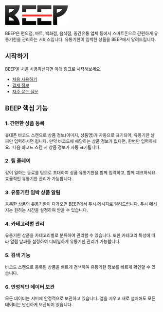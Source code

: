 ![github pages](../_images/beep_logo.svg)

BEEP은 편의점, 마트, 백화점, 음식점, 중간유통 업체 등에서 스마트폰으로 간편하게 유통기한을 관리하는 서비스입니다. 유통기한이 임박한 상품을 BEEP에서 알려드립니다.

## 시작하기
BEEP을 처음 사용하신다면 아래 링크로 시작해보세요.
 - [처음 사용하기](/getting-started.md)
 - [결제 정보](/payment.md)
 - [자주 묻는 질문](/faq.md)

## BEEP 핵심 기능
### 1. 간편한 상품 등록
휴대폰 바코드 스캔으로 상품 정보(이미지, 상품명)가 자동으로 표기되어, 유통기한 날짜만 입력하시면 됩니다. 만약 바코드에 해당하는 상품 정보가 없다면, 한번만 입력하세요.  다음 바코드 스캔 시 상품 정보가 자동 표기됩니다.

### 2. 팀 플레이
같이 일하는 동료를 팀으로 초대하여 상품 유통기한을 함께 입력하고, 함께 체크하세요. 효율적인 유통기한 관리가 가능합니다.

### 3. 유통기한 임박 상품 알림
등록한 상품의 유통기한이 다가오면 BEEP에서 푸시 메시지로 알려드립니다. 푸시 메시지는 원하는 시간을 설정하여 받을 수 있습니다.

### 4. 카테고리별 관리
유통기한 상품을 카테고리별로 분류하여 관리할 수 있습니다. 또한 카테고리 특성에 따라 알림 날짜를 설정하여 디테일하게 유통기한 관리가 가능합니다.

### 5. 검색 기능
바코드 스캔으로 등록된 상품을 빠르게 검색하여 유통기한 정보를 빠르게 확인할 수 있습니다.

### 6. 안정적인 데이터 보관
모든 데이터는 서버에 안정적으로 보관하고 있습니다. 앱을 지우고 새로 설치해도 모든 데이터는 안전하게 보관되어 있습니다.

